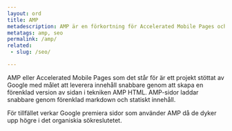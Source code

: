 ```yaml
---
layout: ord
title: AMP
metadescription: AMP är en förkortning för Accelerated Mobile Pages och är en teknik som låter websidor ladda snabbare på mobilen.
metatags: amp, seo
permalink: /amp/
related:
 - slug: /seo/

---
```

AMP eller Accelerated Mobile Pages som det står för är ett projekt stöttat av Google med målet att leverera innehåll snabbare genom att skapa en förenklad version av sidan i tekniken AMP HTML. AMP-sidor laddar snabbare genom förenklad markdown och statiskt innehåll.

För tillfället verkar Google premiera sidor som använder AMP då de dyker upp högre i det organiskia sökreslutetet.


